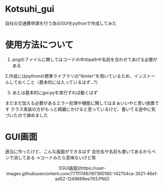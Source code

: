 # Kotsuhi_gui
自社の交通費申請を行う為のGUIをpythonで作成してみた

# 使用方法について
1. pngのファイルに関してはコードの中のpathや名前を合わせてあげる必要がある

2.作成にはpythonの標準ライブラリの"tkinter"を用いているため、インストールしておくこと（基本的には入っているはず...?）

3. あとは基本的にgui.pyを実行すれば動くはず

まだまだ加える必要があるエラー処理や機能に関してはまぁいいやと思い放置です
クラス実装の方がもっと綺麗にかけると思っているけど、書いてる途中に気づいたので諦めました

# GUI画面
適当に作ったけど、こんな画面ができるはず
会社名や名前も書いてあるからペンで消してある
→コードみたら意味ないけど笑
<p align="center">
  ![GUI画面](https://user-images.githubusercontent.com/77111746/197390180-142754ca-3521-46e1-ad52-1249669ee793.PNG)
</p>

